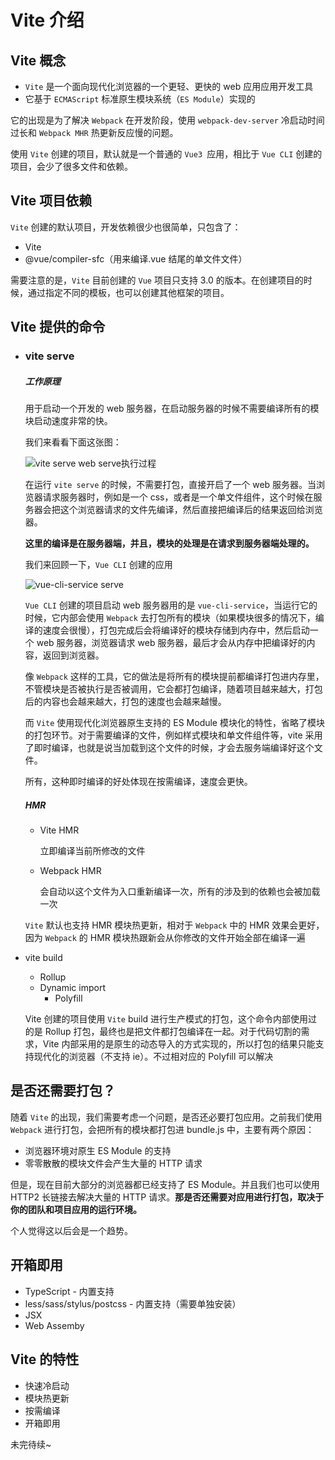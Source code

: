 # Vite 介绍

## Vite 概念

- `Vite` 是一个面向现代化浏览器的一个更轻、更快的 web 应用应用开发工具
- 它基于 `ECMAScript` 标准原生模块系统（`ES Module`）实现的

它的出现是为了解决 `Webpack` 在开发阶段，使用 `webpack-dev-server` 冷启动时间过长和 `Webpack MHR` 热更新反应慢的问题。

使用 `Vite` 创建的项目，默认就是一个普通的 `Vue3 `应用，相比于 `Vue CLI` 创建的项目，会少了很多文件和依赖。

## Vite 项目依赖

`Vite` 创建的默认项目，开发依赖很少也很简单，只包含了：

- Vite
- @vue/compiler-sfc（用来编译.vue 结尾的单文件文件）

需要注意的是，`Vite` 目前创建的 `Vue` 项目只支持 3.0 的版本。在创建项目的时候，通过指定不同的模板，也可以创建其他框架的项目。

## Vite 提供的命令

- ### vite serve

  ##### 工作原理

  用于启动一个开发的 web 服务器，在启动服务器的时候不需要编译所有的模块启动速度非常的快。

  我们来看看下面这张图：

  ![vite serve web serve执行过程](https://img-blog.csdnimg.cn/20201109211121867.png?x-oss-process=image/watermark,type_ZmFuZ3poZW5naGVpdGk,shadow_10,text_aHR0cHM6Ly9ibG9nLmNzZG4ubmV0L3FxXzMwMDMzMjEz,size_16,color_FFFFFF,t_70#pic_center)

  在运行 `vite serve` 的时候，不需要打包，直接开启了一个 web 服务器。当浏览器请求服务器时，例如是一个 css，或者是一个单文件组件，这个时候在服务器会把这个浏览器请求的文件先编译，然后直接把编译后的结果返回给浏览器。

  **这里的编译是在服务器端，并且，模块的处理是在请求到服务器端处理的。**

  我们来回顾一下，`Vue CLI` 创建的应用

  ![vue-cli-service serve](https://img-blog.csdnimg.cn/20201109212528976.png?x-oss-process=image/watermark,type_ZmFuZ3poZW5naGVpdGk,shadow_10,text_aHR0cHM6Ly9ibG9nLmNzZG4ubmV0L3FxXzMwMDMzMjEz,size_16,color_FFFFFF,t_70#pic_center)

  `Vue CLI` 创建的项目启动 web 服务器用的是 `vue-cli-service`，当运行它的时候，它内部会使用 `Webpack` 去打包所有的模块（如果模块很多的情况下，编译的速度会很慢），打包完成后会将编译好的模块存储到内存中，然后启动一个 web 服务器，浏览器请求 web 服务器，最后才会从内存中把编译好的内容，返回到浏览器。

  像 `Webpack` 这样的工具，它的做法是将所有的模块提前都编译打包进内存里，不管模块是否被执行是否被调用，它会都打包编译，随着项目越来越大，打包后的内容也会越来越大，打包的速度也会越来越慢。

  而 `Vite` 使用现代化浏览器原生支持的 ES Module 模块化的特性，省略了模块的打包环节。对于需要编译的文件，例如样式模块和单文件组件等，vite 采用了即时编译，也就是说当加载到这个文件的时候，才会去服务端编译好这个文件。

  所有，这种即时编译的好处体现在按需编译，速度会更快。

  ##### HMR

  - Vite HMR

    立即编译当前所修改的文件

  - Webpack HMR

    会自动以这个文件为入口重新编译一次，所有的涉及到的依赖也会被加载一次

  `Vite` 默认也支持 HMR 模块热更新，相对于 `Webpack` 中的 HMR 效果会更好，因为 `Webpack` 的 HMR 模块热跟新会从你修改的文件开始全部在编译一遍

- vite build

  - Rollup
  - Dynamic import
    - Polyfill

  Vite 创建的项目使用 `Vite` build 进行生产模式的打包，这个命令内部使用过的是 Rollup 打包，最终也是把文件都打包编译在一起。对于代码切割的需求，Vite 内部采用的是原生的动态导入的方式实现的，所以打包的结果只能支持现代化的浏览器（不支持 ie）。不过相对应的 Polyfill 可以解决

## 是否还需要打包？

随着 `Vite` 的出现，我们需要考虑一个问题，是否还必要打包应用。之前我们使用 `Webpack` 进行打包，会把所有的模块都打包进 bundle.js 中，主要有两个原因：

- 浏览器环境对原生 ES Module 的支持
- 零零散散的模块文件会产生大量的 HTTP 请求

但是，现在目前大部分的浏览器都已经支持了 ES Module。并且我们也可以使用 HTTP2 长链接去解决大量的 HTTP 请求。**那是否还需要对应用进行打包，取决于你的团队和项目应用的运行环境。**

个人觉得这以后会是一个趋势。

## 开箱即用

- TypeScript - 内置支持
- less/sass/stylus/postcss - 内置支持（需要单独安装）
- JSX
- Web Assemby

## Vite 的特性

- 快速冷启动
- 模块热更新
- 按需编译
- 开箱即用

未完待续~